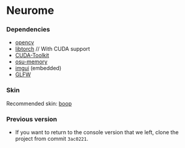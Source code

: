 # Neurome

### Dependencies
 - [opencv](https://opencv.org/)
 - [libtorch](https://pytorch.org/get-started/locally/) // With CUDA support
 - [CUDA-Toolkit](https://developer.nvidia.com/cuda-toolkit)
 - [osu-memory](https://github.com/UnnamedOrange/osu-memory)
 - [imgui](https://github.com/ocornut/imgui) (embedded)
 - [GLFW](https://github.com/glfw/glfw)

 ### Skin
  Recommended skin: [boop](https://skins.osuck.net/skins/1671?v=0)
  
### Previous version
 - If you want to return to the console version that we left, clone the project from commit `3ac0221`.